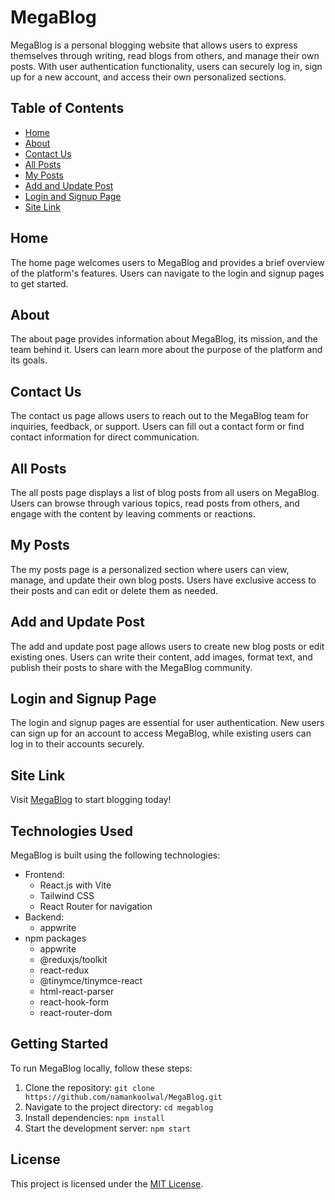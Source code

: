 # MegaBlog

MegaBlog is a personal blogging website that allows users to express themselves through writing, read blogs from others, and manage their own posts. With user authentication functionality, users can securely log in, sign up for a new account, and access their own personalized sections.

## Table of Contents

- [Home](#home)
- [About](#about)
- [Contact Us](#contact-us)
- [All Posts](#all-posts)
- [My Posts](#my-posts)
- [Add and Update Post](#add-and-update-post)
- [Login and Signup Page](#login-and-signup-page)
- [Site Link](#site-link)

## Home

The home page welcomes users to MegaBlog and provides a brief overview of the platform's features. Users can navigate to the login and signup pages to get started.

## About

The about page provides information about MegaBlog, its mission, and the team behind it. Users can learn more about the purpose of the platform and its goals.

## Contact Us

The contact us page allows users to reach out to the MegaBlog team for inquiries, feedback, or support. Users can fill out a contact form or find contact information for direct communication.

## All Posts

The all posts page displays a list of blog posts from all users on MegaBlog. Users can browse through various topics, read posts from others, and engage with the content by leaving comments or reactions.

## My Posts

The my posts page is a personalized section where users can view, manage, and update their own blog posts. Users have exclusive access to their posts and can edit or delete them as needed.

## Add and Update Post

The add and update post page allows users to create new blog posts or edit existing ones. Users can write their content, add images, format text, and publish their posts to share with the MegaBlog community.

## Login and Signup Page

The login and signup pages are essential for user authentication. New users can sign up for an account to access MegaBlog, while existing users can log in to their accounts securely.

## Site Link

Visit [MegaBlog](https://mega-blog-nk.vercel.app/) to start blogging today!

## Technologies Used

MegaBlog is built using the following technologies:

- Frontend:
  - React.js with Vite
  - Tailwind CSS
  - React Router for navigation
- Backend:
  - appwrite
- npm packages
    - appwrite
    - @reduxjs/toolkit
    - react-redux
    - @tinymce/tinymce-react
    - html-react-parser
    - react-hook-form
    - react-router-dom

## Getting Started

To run MegaBlog locally, follow these steps:

1. Clone the repository: `git clone https://github.com/namankoolwal/MegaBlog.git`
2. Navigate to the project directory: `cd megablog`
3. Install dependencies: `npm install`
4. Start the development server: `npm start`



## License

This project is licensed under the [MIT License](LICENSE).
